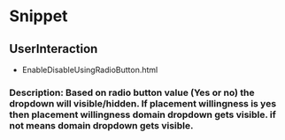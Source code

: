 # Snippet

## UserInteraction
   * EnableDisableUsingRadioButton.html
### Description: Based on radio button value (Yes or no) the dropdown will visible/hidden. If placement willingness is yes then placement willingness domain dropdown gets visible. if not means domain dropdown gets visible.
